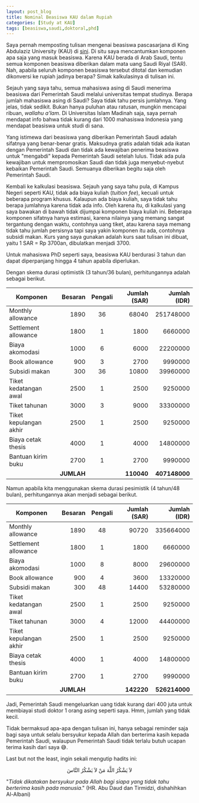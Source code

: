 ```yaml
---
layout: post_blog
title: Nominal Beasiswa KAU dalam Rupiah
categories: [Study at KAU]
tags: [beasiswa,saudi,doktoral,phd]
---
```


Saya pernah memposting tulisan mengenai beasiswa pascasarjana di King Abdulaziz University (KAU) di <a href="https://fnbudiman.github.io/blog/beasiswa-pasca-kau/" target="_blank">sini</a>. Di situ saya mencantumkan komponen apa saja yang masuk beasiswa. Karena KAU berada di Arab Saudi, tentu semua komponen beasiswa diberikan dalam mata uang Saudi Riyal (SAR). Nah, apabila seluruh komponen beasiswa tersebut ditotal dan kemudian dikonversi ke rupiah jadinya berapa? Simak kalkulasinya di tulisan ini.

Sejauh yang saya tahu, semua mahasiswa asing di Saudi menerima beasiswa dari Pemerintah Saudi melalui universitas tempat studinya. Berapa jumlah mahasiswa asing di Saudi? Saya tidak tahu persis jumlahnya. Yang jelas, tidak sedikit. Bukan hanya puluhan atau ratusan, mungkin mencapai ribuan, *wallahu a'lam*. Di Universitas Islam Madinah saja, saya pernah mendapat info bahwa tidak kurang dari 1000 mahasiswa Indonesia yang mendapat beasiswa untuk studi di sana.

Yang istimewa dari beasiswa yang diberikan Pemerintah Saudi adalah sifatnya yang benar-benar gratis. Maksudnya gratis adalah tidak ada ikatan dengan Pemerintah Saudi dan tidak ada kewajiban penerima beasiswa untuk "mengabdi" kepada Pemerintah Saudi setelah lulus. Tidak ada pula kewajiban untuk mempromosikan Saudi dan tidak juga menyebut-nyebut kebaikan Pemerintah Saudi. Semuanya diberikan begitu saja oleh Pemerintah Saudi.

Kembali ke kalkulasi beasiswa. Sejauh yang saya tahu pula, di Kampus Negeri seperti KAU, tidak ada biaya kuliah (*tuition fee*), kecuali untuk beberapa program khusus. Kalaupun ada biaya kuliah, saya tidak tahu berapa jumlahnya karena tidak ada info. Oleh karena itu, di kalkulasi yang saya bawakan di bawah tidak dijumpai komponen biaya kuliah ini. Beberapa komponen sifatnya hanya estimasi, karena nilainya yang memang sangat tergantung dengan waktu, contohnya uang tiket, atau karena saya memang tidak tahu jumlah persisnya tapi saya yakin komponen itu ada, contohnya subsidi makan. Kurs yang saya gunakan adalah kurs saat tulisan ini dibuat, yaitu 1 SAR = Rp 3700an, dibulatkan menjadi 3700.

Untuk mahasiswa PhD seperti saya, beasiswa KAU berdurasi 3 tahun dan dapat diperpanjang hingga 4 tahun apabila diperlukan. 

Dengan skema durasi optimistik (3 tahun/36 bulan), perhitungannya adalah sebagai berikut.

| Komponen               | Besaran | Pengali | Jumlah (SAR) | Jumlah (IDR) |
|------------------------|--------:|:-------:|-------------:|-------------:|
| Monthly allowance      |    1890 |    36   |        68040 |    251748000 |
| Settlement allowance   |    1800 |    1    |         1800 |      6660000 |
| Biaya akomodasi        |    1000 |    6    |         6000 |     22200000 |
| Book allowance         |     900 |    3    |         2700 |      9990000 |
| Subsidi makan          |     300 |    36   |        10800 |     39960000 |
| Tiket kedatangan awal  |    2500 |    1    |         2500 |      9250000 |
| Tiket tahunan          |    3000 |    3    |         9000 |     33300000 |
| Tiket kepulangan akhir |    2500 |    1    |         2500 |      9250000 |
| Biaya cetak thesis     |    4000 |    1    |         4000 |     14800000 |
| Bantuan kirim buku     |    2700 |    1    |         2700 |      9990000 |
||                  **JUMLAH**              ||   **110040** |**407148000** |

Namun apabila kita menggunakan skema durasi pesimistik (4 tahun/48 bulan), perhitungannya akan menjadi sebagai berikut.

| Komponen               | Besaran | Pengali | Jumlah (SAR) | Jumlah (IDR) |
|------------------------|--------:|:-------:|-------------:|-------------:|
| Monthly allowance      |    1890 |    48   |        90720 |    335664000 |
| Settlement allowance   |    1800 |    1    |         1800 |      6660000 |
| Biaya akomodasi        |    1000 |    8    |         8000 |     29600000 |
| Book allowance         |     900 |    4    |         3600 |     13320000 |
| Subsidi makan          |     300 |    48   |        14400 |     53280000 |
| Tiket kedatangan awal  |    2500 |    1    |         2500 |      9250000 |
| Tiket tahunan          |    3000 |    4    |        12000 |     44400000 |
| Tiket kepulangan akhir |    2500 |    1    |         2500 |      9250000 |
| Biaya cetak thesis     |    4000 |    1    |         4000 |     14800000 |
| Bantuan kirim buku     |    2700 |    1    |         2700 |      9990000 |
||                  **JUMLAH**              ||   **142220** |**526214000** |

Jadi, Pemerintah Saudi mengeluarkan uang tidak kurang dari 400 juta untuk membiayai studi doktor 1 orang asing seperti saya. Hmm, jumlah yang tidak kecil.

Tidak bermaksud apa-apa dengan tulisan ini, hanya sebagai reminder saja bagi saya untuk selalu bersyukur kepada Allah dan berterima kasih kepada Pemerintah Saudi, walaupun Pemerintah Saudi tidak terlalu butuh ucapan terima kasih dari saya 😅.

Last but not the least, ingin sekali mengutip hadits ini:

<center>
لاَ يَشْكُرُ اللَّهَ مَنْ لاَ يَشْكُرُ النَّاسَ
</center>

"*Tidak dikatakan bersyukur pada Allah bagi siapa yang tidak tahu berterima kasih pada manusia*." (HR. Abu Daud dan Tirmidzi, dishahihkan Al-Albani)